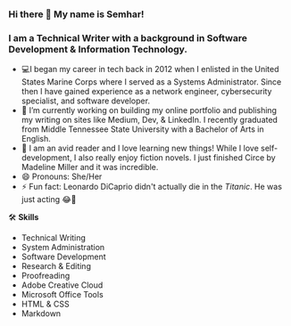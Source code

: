 ### Hi there 👋 My name is Semhar!

### I am a **Technical Writer** with a background in Software Development & Information Technology. 

- 💻I began my career in tech back in 2012 when I enlisted in the United States Marine Corps where I served as a Systems Administrator. Since then I have gained experience as a network engineer, cybersecurity specialist, and software developer. 
- 🔭 I’m currently working on building my online portfolio and publishing my writing on sites like Medium, Dev, & LinkedIn. I recently graduated from Middle Tennessee State University with a Bachelor of Arts in English.
- 📖 I am an avid reader and I love learning new things! While I love self-development, I also really enjoy fiction novels. I just finished Circe by Madeline Miller and it was incredible. 
- 😄 Pronouns: She/Her
- ⚡ Fun fact: Leonardo DiCaprio didn't actually die in the *Titanic*. He was just acting 😂🤣


🛠️ **Skills**  

- Technical Writing
- System Administration
- Software Development
- Research & Editing
- Proofreading
- Adobe Creative Cloud
- Microsoft Office Tools
- HTML & CSS
- Markdown




